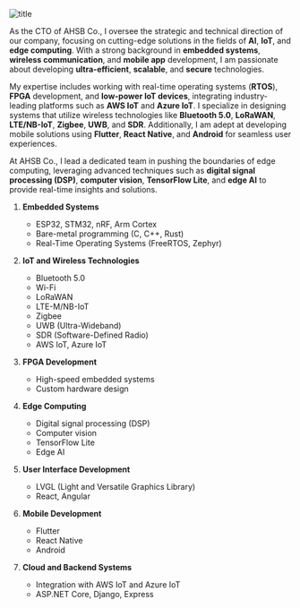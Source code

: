 ![title](bt.png)

As the CTO of AHSB Co., I oversee the strategic and technical direction of our company, focusing on cutting-edge solutions in the fields of **AI**, **IoT**, and **edge computing**. With a strong background in **embedded systems**, **wireless communication**, and **mobile app** development, I am passionate about developing **ultra-efficient**, **scalable**, and **secure** technologies.

My expertise includes working with real-time operating systems (**RTOS**), **FPGA** development, and **low-power IoT devices**, integrating industry-leading platforms such as **AWS IoT** and **Azure IoT**. I specialize in designing systems that utilize wireless technologies like **Bluetooth 5.0**, **LoRaWAN**, **LTE/NB-IoT**, **Zigbee**, **UWB**, and **SDR**. Additionally, I am adept at developing mobile solutions using **Flutter**, **React Native**, and **Android** for seamless user experiences.

At AHSB Co., I lead a dedicated team in pushing the boundaries of edge computing, leveraging advanced techniques such as **digital signal processing (DSP)**, **computer vision**, **TensorFlow Lite**, and **edge AI** to provide real-time insights and solutions.

1. **Embedded Systems**  
   - ESP32, STM32, nRF, Arm Cortex
   - Bare-metal programming (C, C++, Rust)
   - Real-Time Operating Systems (FreeRTOS, Zephyr)

2. **IoT and Wireless Technologies**  
   - Bluetooth 5.0  
   - Wi-Fi  
   - LoRaWAN  
   - LTE-M/NB-IoT  
   - Zigbee  
   - UWB (Ultra-Wideband)  
   - SDR (Software-Defined Radio)  
   - AWS IoT, Azure IoT

3. **FPGA Development**  
   - High-speed embedded systems  
   - Custom hardware design

4. **Edge Computing**  
   - Digital signal processing (DSP)  
   - Computer vision  
   - TensorFlow Lite  
   - Edge AI

5. **User Interface Development**  
   - LVGL (Light and Versatile Graphics Library)
   - React, Angular

6. **Mobile Development**  
   - Flutter  
   - React Native  
   - Android  

7. **Cloud and Backend Systems**  
   - Integration with AWS IoT and Azure IoT 
   - ASP.NET Core, Django, Express
 
